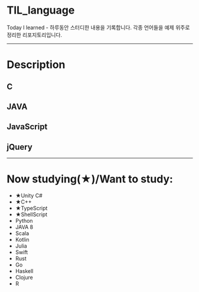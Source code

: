 # TIL_language
Today I learned - 하루동안 스터디한 내용을 기록합니다. 각종 언어들을 예제 위주로 정리한 리포지토리입니다.
****

# Description
## C
## JAVA
## JavaScript
## jQuery
****

# Now studying(★)/Want to study:
* ★Unity C#
* ★C++
* ★TypeScript
* ★ShellScript
* Python
* JAVA 8
* Scala
* Kotlin
* Julia
* Swift
* Rust
* Go
* Haskell
* Clojure
* R
